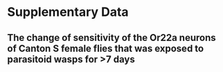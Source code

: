 # Supplementary Data

## The change of sensitivity of the Or22a neurons of Canton S female flies that was exposed to parasitoid wasps for >7 days 